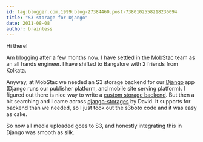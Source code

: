 ```yaml
---
id: tag:blogger.com,1999:blog-27384460.post-7380102558218236094
title: "S3 storage for Django"
date: 2011-08-08
author: brainless
---
```


Hi there!  

Am blogging after a few months now. I have settled in the [MobStac](http://mobstac.com/) team as an all hands engineer. I have shifted to Bangalore with 2 friends from Kolkata.  

Anyway, at MobStac we needed an S3 storage backend for our [Django](https://www.djangoproject.com/) app (Django runs our publisher platform, and mobile site serving platform). I figured out there is nice way to write a [custom storage backend](https://docs.djangoproject.com/en/dev/howto/custom-file-storage/). But then a bit searching and I came across [django-storages](https://bitbucket.org/david/django-storages/wiki/Home) by David. It supports for backend than we needed, so I just took out the s3boto code and it was easy as cake.  

So now all media uploaded goes to S3, and honestly integrating this in Django was smooth as silk.